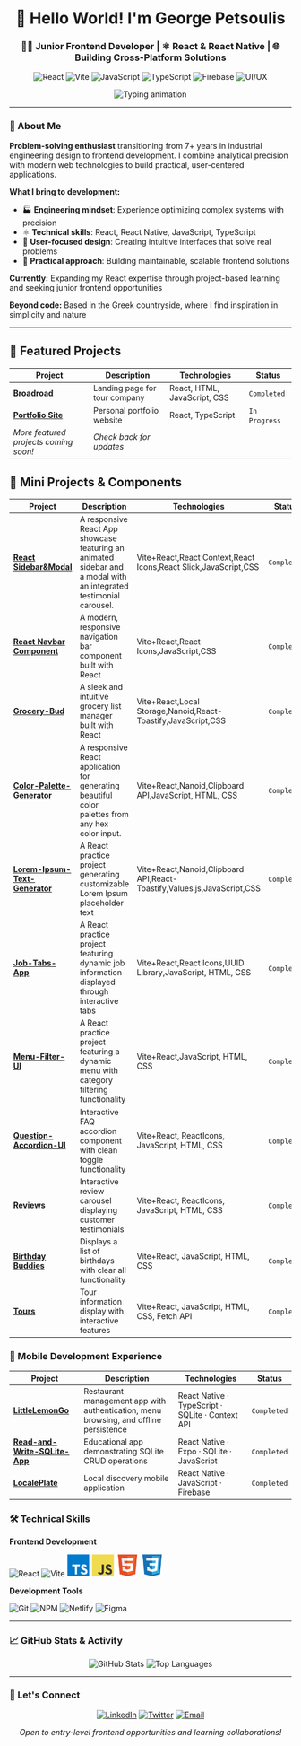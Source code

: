 <h1 align="center">👋 Hello World! I'm George Petsoulis</h1>
<h3 align="center">👨‍💻 Junior Frontend Developer | ⚛️ React & React Native | 🌐 Building Cross-Platform Solutions</h3>

<p align="center">
  <img src="https://img.shields.io/badge/React-20232A?style=for-the-badge&logo=react&logoColor=61DAFB" alt="React">
  <img src="https://img.shields.io/badge/Vite-646CFF?style=for-the-badge&logo=vite&logoColor=white" alt="Vite">
  <img src="https://img.shields.io/badge/JavaScript-F7DF1E?style=for-the-badge&logo=javascript&logoColor=black" alt="JavaScript">
  <img src="https://img.shields.io/badge/TypeScript-3178C6?style=for-the-badge&logo=typescript&logoColor=white" alt="TypeScript">
  <img src="https://img.shields.io/badge/Firebase-FFCA28?style=for-the-badge&logo=firebase&logoColor=black" alt="Firebase">
  <img src="https://img.shields.io/badge/UI/UX-Design-FF6B6B?style=for-the-badge&logo=figma&logoColor=white" alt="UI/UX">
</p>

<p align="center">
  <img src="https://readme-typing-svg.demolab.com?font=Roboto&size=24&duration=4000&pause=1000&color=61DAFB&center=true&vCenter=true&width=550&lines=Welcome+To+My+Workshop;Where+Ideas+Come+to+Life" alt="Typing animation">
</p>

---

### 🚀 About Me

**Problem-solving enthusiast** transitioning from 7+ years in industrial engineering design to frontend development. I combine analytical precision with modern web technologies to build practical, user-centered applications.

**What I bring to development:**
- 🏭 **Engineering mindset**: Experience optimizing complex systems with precision
- ⚛️ **Technical skills**: React, React Native, JavaScript, TypeScript
- 🎨 **User-focused design**: Creating intuitive interfaces that solve real problems
- 🔧 **Practical approach**: Building maintainable, scalable frontend solutions

**Currently:** Expanding my React expertise through project-based learning and seeking junior frontend opportunities

**Beyond code:** Based in the Greek countryside, where I find inspiration in simplicity and nature

---
## 🚀 Featured Projects

| Project | Description | Technologies | Status |
|---------|-------------|--------------|--------|
| **[Broadroad](https://github.com/pro804/Backroads-App)** | Landing page for tour company | React, HTML, JavaScript, CSS | `Completed` |
| **[Portfolio Site](https://github.com/pro804/your-portfolio-repo)** | Personal portfolio website | React, TypeScript | `In Progress` |
| *More featured projects coming soon!* | *Check back for updates* |  |  |

## 💼 Mini Projects & Components

| Project | Description | Technologies | Status |
|---------|-------------|--------------|--------|
| **[React Sidebar&Modal](https://github.com/pro804/React-Sidebar-Modal)** | A responsive React App showcase featuring an animated sidebar and a modal with an integrated testimonial carousel.| Vite+React,React Context,React Icons,React Slick,JavaScript,CSS | `Completed` |
| **[React Navbar Component](https://github.com/pro804/React-Navbar-Component)** | A modern, responsive navigation bar component built with React | Vite+React,React Icons,JavaScript,CSS | `Completed` |
| **[Grocery-Bud](https://github.com/pro804/Grocery-Bud)** | A sleek and intuitive grocery list manager built with React | Vite+React,Local Storage,Nanoid,React-Toastify,JavaScript,CSS | `Completed` |
| **[Color-Palette-Generator](https://github.com/pro804/Color-Palette-Generator)** | A responsive React application for generating beautiful color palettes from any hex color input.  | Vite+React,Nanoid,Clipboard API,JavaScript, HTML, CSS | `Completed` |
| **[Lorem-Ipsum-Text-Generator](https://github.com/pro804/Lorem-Ipsum-Text-Generator)** | A React practice project generating customizable Lorem Ipsum placeholder text | Vite+React,Nanoid,Clipboard API,React-Toastify,Values.js,JavaScript,CSS | `Completed` |
| **[Job-Tabs-App](https://github.com/pro804/Job-Tabs-App)** | A React practice project featuring dynamic job information displayed through interactive tabs | Vite+React,React Icons,UUID Library,JavaScript, HTML, CSS | `Completed` |
| **[Menu-Filter-UI](https://github.com/pro804/Menu-Filter-UI)** | A React practice project featuring a dynamic menu with category filtering functionality | Vite+React,JavaScript, HTML, CSS | `Completed` |
| **[Question-Accordion-UI](https://github.com/pro804/Question-Accordion-UI)** | Interactive FAQ accordion component with clean toggle functionality | Vite+React, ReactIcons, JavaScript, HTML, CSS | `Completed` |
| **[Reviews](https://github.com/pro804/Reviews)** | Interactive review carousel displaying customer testimonials | Vite+React, ReactIcons, JavaScript, HTML, CSS | `Completed` |
| **[Birthday Buddies](https://github.com/pro804/Birthday-Buddy)** | Displays a list of birthdays with clear all functionality | Vite+React, JavaScript, HTML, CSS | `Completed` |
| **[Tours](https://github.com/pro804/Tours)** | Tour information display with interactive features | Vite+React, JavaScript, HTML, CSS, Fetch API | `Completed` |


### 📱 Mobile Development Experience



| Project | Description | Technologies | Status |
|---------|-------------|--------------|--------|
| **[LittleLemonGo](https://github.com/pro804/LittleLemonGo)** | Restaurant management app with authentication, menu browsing, and offline persistence | React Native · TypeScript · SQLite · Context API | `Completed` |
| **[Read-and-Write-SQLite-App](https://github.com/pro804/Read-and-Write-with-SQLite-App)** | Educational app demonstrating SQLite CRUD operations | React Native · Expo · SQLite · JavaScript | `Completed` |
| **[LocalePlate](https://github.com/pro804/LocalePlate)** | Local discovery mobile application | React Native · JavaScript · Firebase | `Completed` |




### 🛠 Technical Skills

 
**Frontend Development**  
<div>
  <img src="https://cdn.worldvectorlogo.com/logos/react-2.svg" width="40" title="React">
  <img src="https://vitejs.dev/logo.svg" width="40" title="Vite">
  <img src="https://raw.githubusercontent.com/devicons/devicon/master/icons/typescript/typescript-original.svg" width="40" title="TypeScript">
  <img src="https://raw.githubusercontent.com/devicons/devicon/master/icons/javascript/javascript-original.svg" width="40" title="JavaScript">
  <img src="https://raw.githubusercontent.com/devicons/devicon/master/icons/html5/html5-original.svg" width="40" title="HTML5">
  <img src="https://raw.githubusercontent.com/devicons/devicon/master/icons/css3/css3-original.svg" width="40" title="CSS3">
</div>

**Development Tools**  
<div>
  <img src="https://www.vectorlogo.zone/logos/git-scm/git-scm-icon.svg" width="40" title="Git">
  <img src="https://www.vectorlogo.zone/logos/npmjs/npmjs-icon.svg" width="40" title="NPM">
  <img src="https://www.vectorlogo.zone/logos/netlify/netlify-icon.svg" width="40" title="Netlify">
  <img src="https://www.vectorlogo.zone/logos/figma/figma-icon.svg" width="40" title="Figma">
</div>

---

### 📈 GitHub Stats & Activity

<p align="center">
  <img src="https://github-readme-stats.vercel.app/api?username=pro804&show_icons=true&theme=react" alt="GitHub Stats">
  <img src="https://github-readme-stats.vercel.app/api/top-langs/?username=pro804&layout=compact&theme=react" alt="Top Languages">
</p>

---



### 🤝 Let's Connect
<div align='center'>
  
[![LinkedIn](https://img.shields.io/badge/LinkedIn-0A66C2?style=for-the-badge&logo=linkedin&logoColor=white)](https://www.linkedin.com/in/georgios-petsoulis-02b3ba365/)
[![Twitter](https://img.shields.io/badge/Twitter%20X-000000?style=for-the-badge&logo=x&logoColor=white)](https://x.com/GPAppDev)
[![Email](https://img.shields.io/badge/Email-EA4335?style=for-the-badge&logo=gmail&logoColor=white)](mailto:petsoulis.appdev@gmail.com)

</div>


<p align="center">
  <i>Open to entry-level frontend opportunities and learning collaborations!</i>
</p>


